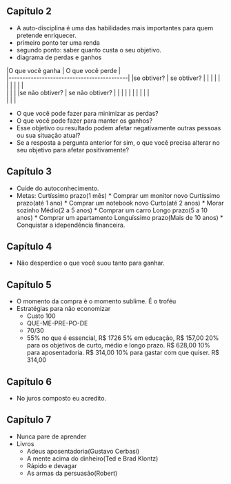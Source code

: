 ## Capítulo 2
* A auto-disciplina é uma das habilidades mais importantes para quem pretende enriquecer.
* primeiro ponto ter uma renda
* segundo ponto: saber quanto custa o seu objetivo.
* diagrama de perdas e ganhos

|O que você ganha        | O que você perde |               
|-------------------------------------------|
|se obtiver?             |  se obtiver?     |
|                        |                  |
|                        |                  |
|                        |                  |                
|                        |                  |
|se não obtiver?         |  se não obtiver? |
|                        |                  |
|                        |                  |
|                        |                  |                
|                        |                  |               
                       

* O que você pode fazer para minimizar as perdas?
* O que você pode fazer para manter os ganhos?
* Esse objetivo ou resultado podem afetar negativamente outras pessoas ou sua situação atual?
* Se a resposta a pergunta anterior for sim, o que você precisa alterar no seu objetivo para afetar positivamente?

## Capítulo 3
* Cuide do autoconhecimento.
* Metas:
    Curtíssimo prazo(1 mês) *  Comprar um monitor novo
    Curtíssimo prazo(até 1 ano) *  Comprar um notebook novo
    Curto(até 2 anos) *  Morar sozinho
    Médio(2 a 5 anos) *  Comprar um  carro
    Longo prazo(5 a 10 anos) *  Comprar um apartamento
    Longuíssimo prazo(Mais de 10 anos) *  Conquistar a idependência financeira.

## Capítulo 4
* Não desperdice o que você suou tanto para ganhar.

## Capítulo 5
* O momento da compra é o momento sublime. É o troféu 
* Estratégias para não economizar
    *  Custo 100
    *  QUE-ME-PRE-PO-DE
    *  70/30
    *  55% no que é essencial, R$ 1726
       5% em educação, R$ 157,00
       20% para os objetivos de curto, médio  e longo prazo. R$ 628,00
       10% para aposentadoria. R$ 314,00
       10% para gastar com que quiser. R$ 314,00

## Capítulo 6
* No juros composto eu acredito.

## Capítulo 7
* Nunca pare de aprender
* Livros
    *  Adeus aposentadoria(Gustavo Cerbasi)
    *  A mente acima do dinheiro(Ted e Brad Klontz)
    *  Rápido e devagar
    *  As armas da persuasão(Robert)